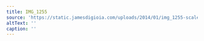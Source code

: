 ```yaml
---
title: IMG_1255
source: 'https://static.jamesdigioia.com/uploads/2014/01/img_1255-scaled.jpg'
altText: ''
caption: ''
---
```


